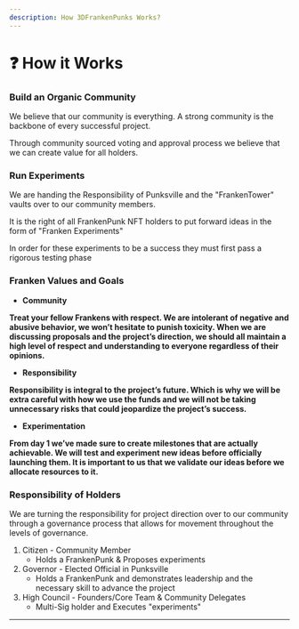 ```yaml
---
description: How 3DFrankenPunks Works?
---
```


# ❓ How it Works

### Build an **Organic Community**&#x20;

We believe that our community is everything. A strong community is the backbone of every successful project.&#x20;

Through community sourced voting and approval process we believe that we can create value for all holders.&#x20;

### Run Experiments

We are handing the Responsibility of Punksville and the "FrankenTower" vaults over to our community members.&#x20;

It is the right of all FrankenPunk NFT holders to put forward ideas in the form of "Franken Experiments"

In order for these experiments to be a success they must first pass a rigorous testing phase &#x20;

### Franken Values and Goals

* **Community**&#x20;

**Treat your fellow Frankens with respect. We are intolerant of negative and abusive behavior, we won’t hesitate to punish toxicity. When we are discussing proposals and the project’s direction, we should all maintain a high level of respect and understanding to everyone regardless of their opinions.**&#x20;

* **Responsibility**&#x20;

**Responsibility is integral to the project’s future. Which is why we will be extra careful with how we use the funds and we will not be taking unnecessary risks that could jeopardize the project’s success.**&#x20;

* **Experimentation**&#x20;

&#x20;**From day 1 we’ve made sure to create milestones that are actually achievable. We will test and experiment new ideas before officially launching them. It is important to us that we validate our ideas before we allocate resources to it.**

### **Responsibility of Holders**

We are turning the responsibility for project direction over to our community through a governance process that allows for movement throughout the levels of governance.&#x20;

1. &#x20;Citizen - Community Member
   * Holds a FrankenPunk & Proposes experiments&#x20;
2. Governor - Elected Official in Punksville
   * Holds a FrankenPunk and demonstrates leadership and the necessary skill to advance the project&#x20;
3. High Council - Founders/Core Team & Community Delegates
   *   Multi-Sig holder and Executes "experiments"







****
